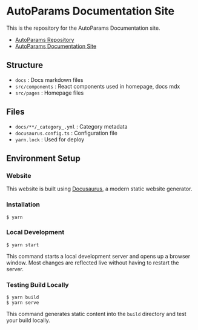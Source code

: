 # AutoParams Documentation Site

This is the repository for the AutoParams Documentation site.
- [AutoParams Repository](https://github.com/AutoParams/AutoParams)
- [AutoParams Documentation Site](https://autoparamssample.github.io)

## Structure
- `docs` : Docs markdown files
- `src/components` : React components used in homepage, docs mdx
- `src/pages` : Homepage files

## Files
- `docs/**/_category_.yml` : Category metadata
- `docusaurus.config.ts` : Configuration file
- `yarn.lock` : Used for deploy

## Environment Setup

### Website

This website is built using [Docusaurus](https://docusaurus.io/), a modern static website generator.

### Installation

```
$ yarn
```

### Local Development

```
$ yarn start
```

This command starts a local development server and opens up a browser window. Most changes are reflected live without having to restart the server.

### Testing Build Locally

```
$ yarn build
$ yarn serve
```

This command generates static content into the `build` directory and test your build locally.

